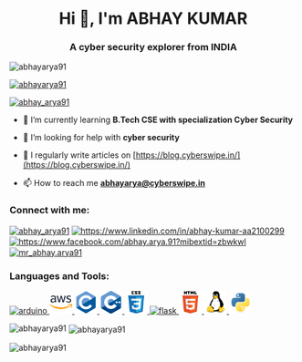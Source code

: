 <h1 align="center">Hi 👋, I'm ABHAY KUMAR</h1>
<h3 align="center">A cyber security explorer from INDIA</h3>

<p align="left"> <img src="https://komarev.com/ghpvc/?username=abhayarya91&label=Profile%20views&color=0e75b6&style=flat" alt="abhayarya91" /> </p>

<p align="left"> <a href="https://github.com/ryo-ma/github-profile-trophy"><img src="https://github-profile-trophy.vercel.app/?username=abhayarya91" alt="abhayarya91" /></a> </p>

<p align="left"> <a href="https://twitter.com/abhay_arya91" target="blank"><img src="https://img.shields.io/twitter/follow/abhay_arya91?logo=twitter&style=for-the-badge" alt="abhay_arya91" /></a> </p>

- 🌱 I’m currently learning **B.Tech CSE with specialization Cyber Security**

- 🤝 I’m looking for help with **cyber security**

- 📝 I regularly write articles on [https://blog.cyberswipe.in/](https://blog.cyberswipe.in/)

- 📫 How to reach me **abhayarya@cyberswipe.in**

<h3 align="left">Connect with me:</h3>
<p align="left">
<a href="https://twitter.com/abhay_arya91" target="blank"><img align="center" src="https://raw.githubusercontent.com/rahuldkjain/github-profile-readme-generator/master/src/images/icons/Social/twitter.svg" alt="abhay_arya91" height="30" width="40" /></a>
<a href="https://linkedin.com/in/https://www.linkedin.com/in/abhay-kumar-aa2100299" target="blank"><img align="center" src="https://raw.githubusercontent.com/rahuldkjain/github-profile-readme-generator/master/src/images/icons/Social/linked-in-alt.svg" alt="https://www.linkedin.com/in/abhay-kumar-aa2100299" height="30" width="40" /></a>
<a href="https://fb.com/https://www.facebook.com/abhay.arya.91?mibextid=zbwkwl" target="blank"><img align="center" src="https://raw.githubusercontent.com/rahuldkjain/github-profile-readme-generator/master/src/images/icons/Social/facebook.svg" alt="https://www.facebook.com/abhay.arya.91?mibextid=zbwkwl" height="30" width="40" /></a>
<a href="https://instagram.com/mr_abhay.arya91" target="blank"><img align="center" src="https://raw.githubusercontent.com/rahuldkjain/github-profile-readme-generator/master/src/images/icons/Social/instagram.svg" alt="mr_abhay.arya91" height="30" width="40" /></a>
</p>

<h3 align="left">Languages and Tools:</h3>
<p align="left"> <a href="https://www.arduino.cc/" target="_blank" rel="noreferrer"> <img src="https://cdn.worldvectorlogo.com/logos/arduino-1.svg" alt="arduino" width="40" height="40"/> </a> <a href="https://aws.amazon.com" target="_blank" rel="noreferrer"> <img src="https://raw.githubusercontent.com/devicons/devicon/master/icons/amazonwebservices/amazonwebservices-original-wordmark.svg" alt="aws" width="40" height="40"/> </a> <a href="https://www.cprogramming.com/" target="_blank" rel="noreferrer"> <img src="https://raw.githubusercontent.com/devicons/devicon/master/icons/c/c-original.svg" alt="c" width="40" height="40"/> </a> <a href="https://www.w3schools.com/cpp/" target="_blank" rel="noreferrer"> <img src="https://raw.githubusercontent.com/devicons/devicon/master/icons/cplusplus/cplusplus-original.svg" alt="cplusplus" width="40" height="40"/> </a> <a href="https://www.w3schools.com/css/" target="_blank" rel="noreferrer"> <img src="https://raw.githubusercontent.com/devicons/devicon/master/icons/css3/css3-original-wordmark.svg" alt="css3" width="40" height="40"/> </a> <a href="https://flask.palletsprojects.com/" target="_blank" rel="noreferrer"> <img src="https://www.vectorlogo.zone/logos/pocoo_flask/pocoo_flask-icon.svg" alt="flask" width="40" height="40"/> </a> <a href="https://www.w3.org/html/" target="_blank" rel="noreferrer"> <img src="https://raw.githubusercontent.com/devicons/devicon/master/icons/html5/html5-original-wordmark.svg" alt="html5" width="40" height="40"/> </a> <a href="https://www.linux.org/" target="_blank" rel="noreferrer"> <img src="https://raw.githubusercontent.com/devicons/devicon/master/icons/linux/linux-original.svg" alt="linux" width="40" height="40"/> </a> <a href="https://www.python.org" target="_blank" rel="noreferrer"> <img src="https://raw.githubusercontent.com/devicons/devicon/master/icons/python/python-original.svg" alt="python" width="40" height="40"/> </a> </p>

<p><img align="left" src="https://github-readme-stats.vercel.app/api/top-langs?username=abhayarya91&show_icons=true&locale=en&layout=compact" alt="abhayarya91" /></p>

<p>&nbsp;<img align="center" src="https://github-readme-stats.vercel.app/api?username=abhayarya91&show_icons=true&locale=en" alt="abhayarya91" /></p>

<p><img align="center" src="https://github-readme-streak-stats.herokuapp.com/?user=abhayarya91&" alt="abhayarya91" /></p>
